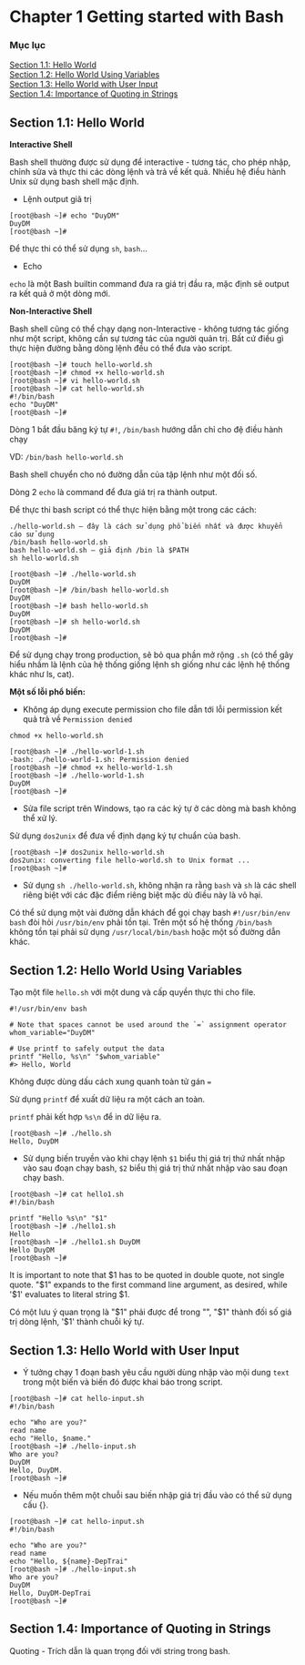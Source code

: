 # Chapter 1 Getting started with Bash

### Mục lục
[Section 1.1: Hello World](#section1)<br>
[Section 1.2: Hello World Using Variables](#section12)<br>
[Section 1.3: Hello World with User Input](#section13)<br>
[Section 1.4: Importance of Quoting in Strings](#section14)<br>

<a name="section1"></a>
## Section 1.1: Hello World

**Interactive Shell**

Bash shell thường được sử dụng để interactive - tương tác, cho phép nhập, chỉnh sửa và thực thi các dòng lệnh và trả về kết quả. Nhiều hệ điều hành Unix sử dụng bash shell mặc định.

- Lệnh output giã trị

```
[root@bash ~]# echo "DuyDM"
DuyDM
[root@bash ~]#
```

Để thực thi có thể sử dụng `sh`, `bash`...

- Echo

`echo` là một Bash builtin command đưa ra giá trị đầu ra, mặc định sẽ output ra kết quả ở một dòng mới.

**Non-Interactive Shell**

Bash shell cũng có thể chạy dạng non-Interactive - không tương tác giống như một script, không cần sự tương tác của người quản trị. Bất cứ điều gì thực hiện đường bằng dòng lệnh đều có thể đưa vào script.

```
[root@bash ~]# touch hello-world.sh
[root@bash ~]# chmod +x hello-world.sh
[root@bash ~]# vi hello-world.sh
[root@bash ~]# cat hello-world.sh
#!/bin/bash
echo "DuyDM"
[root@bash ~]#
```

Dòng 1 bắt đầu băng ký tự `#!`, `/bin/bash` hướng dẫn chỉ cho đệ điều hành chạy 

VD: `/bin/bash hello-world.sh`

Bash shell chuyển cho nó đường dẫn của tập lệnh như một đối số.


Dòng 2 `echo` là command để đưa giá trị ra thành output.

Để thực thi bash script có thể thực hiện bằng một trong các cách:

```
./hello-world.sh – đây là cách sử dụng phổ biến nhất và được khuyển cáo sử dụng
/bin/bash hello-world.sh
bash hello-world.sh – giả định /bin là $PATH
sh hello-world.sh
```

```
[root@bash ~]# ./hello-world.sh
DuyDM
[root@bash ~]# /bin/bash hello-world.sh
DuyDM
[root@bash ~]# bash hello-world.sh
DuyDM
[root@bash ~]# sh hello-world.sh
DuyDM
[root@bash ~]#
```

Để sử dụng chạy trong production, sẽ bỏ qua phần mở rộng `.sh` (có thể gây hiểu nhầm là lệnh của hệ thống giống lệnh sh giống như các lệnh hệ thống khác như ls, cat).

**Một số lỗi phổ biến:**

- Không áp dụng execute permission cho file dẫn tới lỗi permission kết quả trả về `Permission denied` 

```
chmod +x hello-world.sh
```

```
[root@bash ~]# ./hello-world-1.sh
-bash: ./hello-world-1.sh: Permission denied
[root@bash ~]# chmod +x hello-world-1.sh
[root@bash ~]# ./hello-world-1.sh
DuyDM
[root@bash ~]#
```

- Sửa file script trên Windows, tạo ra các ký tự ở các dòng mà bash không thể xử lý.

Sử dụng `dos2unix` để đưa về định dạng ký tự chuẩn của bash.

```
[root@bash ~]# dos2unix hello-world.sh
dos2unix: converting file hello-world.sh to Unix format ...
[root@bash ~]#
```

- Sử dụng `sh ./hello-world.sh`, không nhận ra rằng `bash` và `sh` là các shell riêng biệt với các đặc điểm riêng biệt mặc dù điều này là vô hại.

Có thể sử dụng một vài đường dẫn khách để gọi chạy bash `#!/usr/bin/env bash` đòi hỏi `/usr/bin/env` phải tồn tại. Trên một số hệ thống `/bin/bash` không tồn tại phải sử dụng `/usr/local/bin/bash` hoặc một số đường dẫn khác.

<a name="section12"></a>
## Section 1.2: Hello World Using Variables

Tạo một file `hello.sh` với một dung và cấp quyền thực thi cho file.

```
#!/usr/bin/env bash

# Note that spaces cannot be used around the `=` assignment operator
whom_variable="DuyDM"

# Use printf to safely output the data
printf "Hello, %s\n" "$whom_variable"
#> Hello, World
```

Không được dùng dấu cách xung quanh toàn tử gán `=` 

Sử dụng `printf` để xuất dữ liệu ra một cách an toàn.

`printf` phải kết hợp `%s\n` để in dữ liệu ra.

```
[root@bash ~]# ./hello.sh
Hello, DuyDM
```

- Sử dụng biến truyền vào khi chạy lệnh `$1` biểu thị  giá trị thứ nhất nhập vào sau đoạn chạy bash, `$2` biểu thị  giá trị thứ nhất nhập vào sau đoạn chạy bash.

```
[root@bash ~]# cat hello1.sh
#!/bin/bash

printf "Hello %s\n" "$1"
[root@bash ~]# ./hello1.sh
Hello
[root@bash ~]# ./hello1.sh DuyDM
Hello DuyDM
[root@bash ~]#
```

It is important to note that $1 has to be quoted in double quote, not single quote. "$1" expands to the first
command line argument, as desired, while '$1' evaluates to literal string $1.

Có một lưu ý quan trọng là "$1" phải được để trong "", "$1" thành đối số giá trị dòng lệnh, '$1' thành chuỗi ký tự.

<a name="section13"></a>
## Section 1.3: Hello World with User Input

- Ý tưởng chạy 1 đoạn bash yêu cầu người dùng nhập vào mội dung `text` trong một biến và biến đó được khai báo trong script.

```
[root@bash ~]# cat hello-input.sh
#!/bin/bash

echo "Who are you?"
read name
echo "Hello, $name."
[root@bash ~]# ./hello-input.sh
Who are you?
DuyDM
Hello, DuyDM.
[root@bash ~]#
```

- Nếu muốn thêm một chuỗi sau biến nhập giá trị đầu vào có thể sử dụng cấu {}.

```
[root@bash ~]# cat hello-input.sh
#!/bin/bash

echo "Who are you?"
read name
echo "Hello, ${name}-DepTrai"
[root@bash ~]# ./hello-input.sh
Who are you?
DuyDM
Hello, DuyDM-DepTrai
[root@bash ~]#
```

<a name="section14"></a>
## Section 1.4: Importance of Quoting in Strings

Quoting - Trích dẫn là quan trọng đối với string trong bash.












